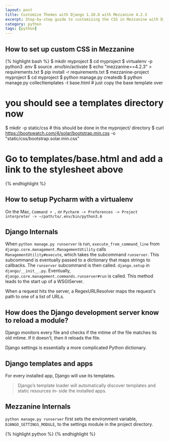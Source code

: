 ```yaml
---
layout: post
title: Customize Themes with Django 1.10.8 with Mezzanine 4.2.3
excerpt: Step-by-step guide to customizing the CSS in Mezzanine with Django.
category: python
tags: [python]
---
```


## How to set up custom CSS in Mezzanine
{% highlight bash %}
$ mkdir myproject
$ cd myproject
$ virtualenv -p python3 .env
$ source .env/bin/activate
$ echo "mezzanine==4.2.3" > requirements.txt
$ pip install -r requirements.txt
$ mezzanine-project myproject
$ cd myproject
$ python manage.py createdb
$ python manage.py collecttemplates -t base.html # just copy the base template over
# you should see a templates directory now
$ mkdir -p static/css # this should be done in the myproject/ directory
$ curl https://bootswatch.com/4/solar/bootstrap.min.css -o "static/css/bootstrap.solar.min.css"
# Go to templates/base.html and add a link to the stylesheet above
{% endhighlight %}

## How to setup Pycharm with a virtualenv
On the Mac, `Command + ,` or `Pycharm -> Preferences -> Project interpreter -> ~/path/to/.env/bin/python3.6`

## Django Internals
When `python manage.py runserver` is run, `execute_from_command_line` from `django.core.management.ManagementUtility` calls `ManagementUtility#execute`, which takes the subcommand `runserver`. This subcommand is eventually passed to a dictionary that maps strings to callbacks. The `runserver` subcommand is then called. `django.setup` in `django/__init__.py`. Eventually, `django.core.management.commands.runserver#run` is called. This method leads to the start up of a WSGIServer.

When a request hits the server, a RegexURLResolver maps the request's path to one of a list of URLs.

## How does the Django development server know to reload a module?
Django monitors every file and checks if the mtime of the file matches its old mtime. If it doesn't, then it reloads the file.

Django settings is essentially a more complicated Python dictionary.

## Django templates and apps
For every installed app, Django will use its templates.
> Django’s template loader will automatically discover templates and static resources in‐ side the installed apps.


## Mezzanine Internals
`python manage.py runserver` first sets the environment variable, `DJANGO_SETTINGS_MODULE`, to the settings module in the project directory.

{% highlight python %}
{% endhighlight %}
